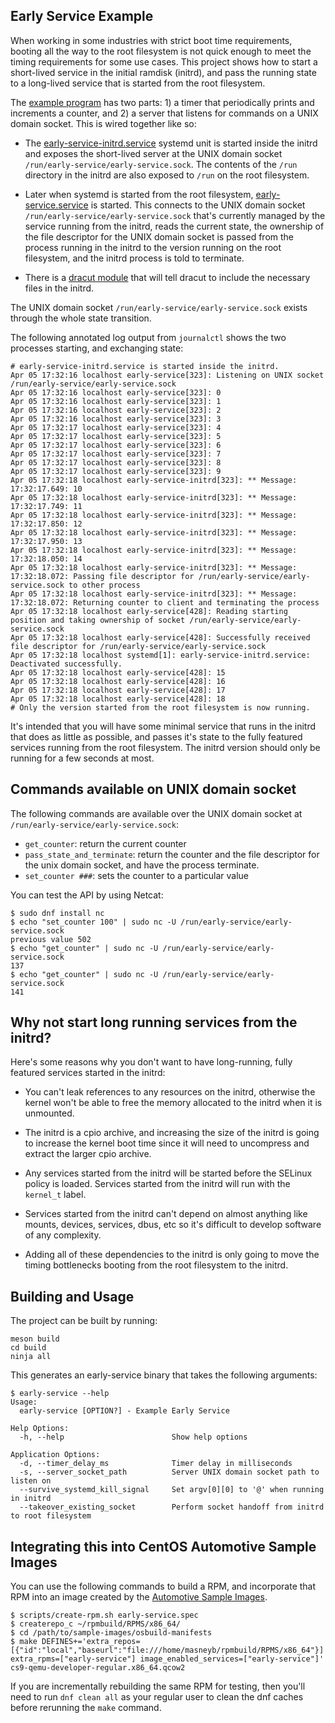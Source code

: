 ## Early Service Example

When working in some industries with strict boot time requirements, booting
all the way to the root filesystem is not quick enough to meet the timing
requirements for some use cases. This project shows how to start a
short-lived service in the initial ramdisk (initrd), and pass the running
state to a long-lived service that is started from the root filesystem.

The [example program](early-service.c) has two parts: 1) a timer that
periodically prints and increments a counter, and 2) a server that listens
for commands on a UNIX domain socket. This is wired together like so:

- The [early-service-initrd.service](conf/early-service-initrd.service) systemd
  unit is started inside the initrd and exposes the short-lived server at the
  UNIX domain socket `/run/early-service/early-service.sock`. The
  contents of the `/run` directory in the initrd are also exposed to `/run` on
  the root filesystem.

- Later when systemd is started from the root filesystem,
  [early-service.service](conf/early-service.service) is started. This connects
  to the UNIX domain socket `/run/early-service/early-service.sock` that's
  currently managed by the service running from the initrd, reads the current
  state, the ownership of the file descriptor for the UNIX domain socket is
  passed from the process running in the initrd to the version running on the
  root filesystem, and the initrd process is told to terminate.

- There is a [dracut module](conf/module-setup.sh) that will tell dracut to
  include the necessary files in the initrd.

The UNIX domain socket `/run/early-service/early-service.sock` exists through
the whole state transition.

The following annotated log output from `journalctl` shows the two processes
starting, and exchanging state:

    # early-service-initrd.service is started inside the initrd.
    Apr 05 17:32:16 localhost early-service[323]: Listening on UNIX socket /run/early-service/early-service.sock
    Apr 05 17:32:16 localhost early-service[323]: 0
    Apr 05 17:32:16 localhost early-service[323]: 1
    Apr 05 17:32:16 localhost early-service[323]: 2
    Apr 05 17:32:16 localhost early-service[323]: 3
    Apr 05 17:32:17 localhost early-service[323]: 4
    Apr 05 17:32:17 localhost early-service[323]: 5
    Apr 05 17:32:17 localhost early-service[323]: 6
    Apr 05 17:32:17 localhost early-service[323]: 7
    Apr 05 17:32:17 localhost early-service[323]: 8
    Apr 05 17:32:17 localhost early-service[323]: 9
    Apr 05 17:32:18 localhost early-service-initrd[323]: ** Message: 17:32:17.649: 10
    Apr 05 17:32:18 localhost early-service-initrd[323]: ** Message: 17:32:17.749: 11
    Apr 05 17:32:18 localhost early-service-initrd[323]: ** Message: 17:32:17.850: 12
    Apr 05 17:32:18 localhost early-service-initrd[323]: ** Message: 17:32:17.950: 13
    Apr 05 17:32:18 localhost early-service-initrd[323]: ** Message: 17:32:18.050: 14
    Apr 05 17:32:18 localhost early-service-initrd[323]: ** Message: 17:32:18.072: Passing file descriptor for /run/early-service/early-service.sock to other process
    Apr 05 17:32:18 localhost early-service-initrd[323]: ** Message: 17:32:18.072: Returning counter to client and terminating the process
    Apr 05 17:32:18 localhost early-service[428]: Reading starting position and taking ownership of socket /run/early-service/early-service.sock
    Apr 05 17:32:18 localhost early-service[428]: Successfully received file descriptor for /run/early-service/early-service.sock
    Apr 05 17:32:18 localhost systemd[1]: early-service-initrd.service: Deactivated successfully.
    Apr 05 17:32:18 localhost early-service[428]: 15
    Apr 05 17:32:18 localhost early-service[428]: 16
    Apr 05 17:32:18 localhost early-service[428]: 17
    Apr 05 17:32:18 localhost early-service[428]: 18
    # Only the version started from the root filesystem is now running.

It's intended that you will have some minimal service that runs in the initrd
that does as little as possible, and passes it's state to the fully featured
services running from the root filesystem. The initrd version should only be
running for a few seconds at most.


## Commands available on UNIX domain socket

The following commands are available over the UNIX domain socket at
`/run/early-service/early-service.sock`:

- `get_counter`: return the current counter
- `pass_state_and_terminate`: return the counter and the file descriptor for
  the unix domain socket, and have the process terminate.
- `set_counter ###`: sets the counter to a particular value

You can test the API by using Netcat:

    $ sudo dnf install nc
    $ echo "set_counter 100" | sudo nc -U /run/early-service/early-service.sock
    previous value 502
    $ echo "get_counter" | sudo nc -U /run/early-service/early-service.sock
    137
    $ echo "get_counter" | sudo nc -U /run/early-service/early-service.sock
    141


## Why not start long running services from the initrd?

Here's some reasons why you don't want to have long-running, fully featured
services started in the initrd:

- You can't leak references to any resources on the initrd, otherwise the kernel
  won't be able to free the memory allocated to the initrd when it is unmounted.

- The initrd is a cpio archive, and increasing the size of the initrd is going
  to increase the kernel boot time since it will need to uncompress and extract
  the larger cpio archive.

- Any services started from the initrd will be started before the SELinux
  policy is loaded. Services started from the initrd will run with the
  `kernel_t` label.

- Services started from the initrd can't depend on almost anything like mounts,
  devices, services, dbus, etc so it's difficult to develop software of any
  complexity.

- Adding all of these dependencies to the initrd is only going to move the
  timing bottlenecks booting from the root filesystem to the initrd.


## Building and Usage

The project can be built by running:

    meson build
    cd build
    ninja all

This generates an early-service binary that takes the following arguments:

    $ early-service --help
    Usage:
      early-service [OPTION?] - Example Early Service
    
    Help Options:
      -h, --help                        Show help options
    
    Application Options:
      -d, --timer_delay_ms              Timer delay in milliseconds
      -s, --server_socket_path          Server UNIX domain socket path to listen on
      --survive_systemd_kill_signal     Set argv[0][0] to '@' when running in initrd
      --takeover_existing_socket        Perform socket handoff from initrd to root filesystem


## Integrating this into CentOS Automotive Sample Images

You can use the following commands to build a RPM, and incorporate that
RPM into an image created by the
[Automotive Sample Images](https://gitlab.com/CentOS/automotive/sample-images).

    $ scripts/create-rpm.sh early-service.spec
    $ createrepo_c ~/rpmbuild/RPMS/x86_64/
    $ cd /path/to/sample-images/osbuild-manifests
    $ make DEFINES+='extra_repos=[{"id":"local","baseurl":"file:///home/masneyb/rpmbuild/RPMS/x86_64"}] extra_rpms=["early-service"] image_enabled_services=["early-service"]' cs9-qemu-developer-regular.x86_64.qcow2

If you are incrementally rebuilding the same RPM for testing, then you'll need
to run `dnf clean all` as your regular user to clean the dnf caches before
rerunning the `make` command.
